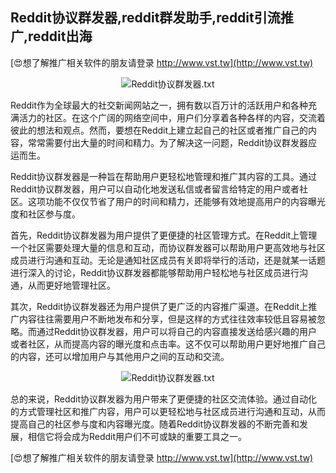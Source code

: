 ## **Reddit协议群发器,reddit群发助手,reddit引流推广,reddit出海**

[😍想了解推广相关软件的朋友请登录 http://www.vst.tw](http://www.vst.tw)

 <center><img src="https://vst.tw/MP4/tuiguang/png/7.png" alt="Reddit协议群发器.txt"></center>

Reddit作为全球最大的社交新闻网站之一，拥有数以百万计的活跃用户和各种充满活力的社区。在这个广阔的网络空间中，用户们分享着各种各样的内容，交流着彼此的想法和观点。然而，要想在Reddit上建立起自己的社区或者推广自己的内容，常常需要付出大量的时间和精力。为了解决这一问题，Reddit协议群发器应运而生。

Reddit协议群发器是一种旨在帮助用户更轻松地管理和推广其内容的工具。通过Reddit协议群发器，用户可以自动化地发送私信或者留言给特定的用户或者社区。这项功能不仅仅节省了用户的时间和精力，还能够有效地提高用户的内容曝光度和社区参与度。

首先，Reddit协议群发器为用户提供了更便捷的社区管理方式。在Reddit上管理一个社区需要处理大量的信息和互动，而协议群发器可以帮助用户更高效地与社区成员进行沟通和互动。无论是通知社区成员有关即将举行的活动，还是就某一话题进行深入的讨论，Reddit协议群发器都能够帮助用户轻松地与社区成员进行沟通，从而更好地管理社区。

其次，Reddit协议群发器还为用户提供了更广泛的内容推广渠道。在Reddit上推广内容往往需要用户不断地发布和分享，但是这样的方式往往效率较低且容易被忽略。而通过Reddit协议群发器，用户可以将自己的内容直接发送给感兴趣的用户或者社区，从而提高内容的曝光度和点击率。这不仅可以帮助用户更好地推广自己的内容，还可以增加用户与其他用户之间的互动和交流。

 <center><img src="https://vst.tw/MP4/tuiguang/png/6.png" alt="Reddit协议群发器.txt"></center>

总的来说，Reddit协议群发器为用户带来了更便捷的社区交流体验。通过自动化的方式管理社区和推广内容，用户可以更轻松地与社区成员进行沟通和互动，从而提高自己的社区参与度和内容曝光度。随着Reddit协议群发器的不断完善和发展，相信它将会成为Reddit用户们不可或缺的重要工具之一。

[😍想了解推广相关软件的朋友请登录 http://www.vst.tw](http://www.vst.tw)



